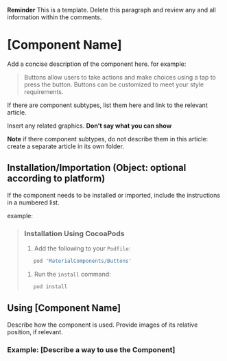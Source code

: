 <!--docs:
title: ""
layout: detail
section: components
excerpt: "This is the template for the developer articles for material.io."
iconId: 
path: /
api_doc_root: 
-->

<!-- this is a draft of a an article template for the material.io developer site.
This template is based on the current design article template at 
https://spec.googleplex.com/m2-spec-guide/authoring-content/component-article-template.html
The API documentation formatting is roughly based on https://cloud.google.com/service-usage/docs/overview
-->

**Reminder** This is a template. Delete this paragraph and review any and all information within the comments.

# \[Component Name\]

Add a concise description of the component here. for example:

> Buttons allow users to take actions and make choices using a tap to press the button.
> Buttons can be customized to meet your style requirements.

If there are component subtypes, list them here and link to the relevant article.

Insert any related graphics. **Don't say what you can show**

**Note** if there component subtypes, do not describe them in this article: create a separate article in its own folder.

<!-- Note that the iOS team has added a TOC to their repo, and it appears to be from https://github.com/jonschlinkert/markdown-toc -->
<!-- toc -->

<!-- design-and-api -->


## Installation/Importation (Object: optional according to platform)

If the component needs to be installed or imported, include the instructions in a numbered list.

example:
> ### Installation Using CocoaPods
> 1. Add the following to your `Podfile`:
> ```bash
>    pod 'MaterialComponents/Buttons'
>    ```
> 1. Run the `install` command:
> ```bash
>    pod install
>    ```

## Using \[Component Name\]

Describe how the component is used. Provide images of its relative position, if relevant.


### Example: \[Describe a way to use the Component\]
